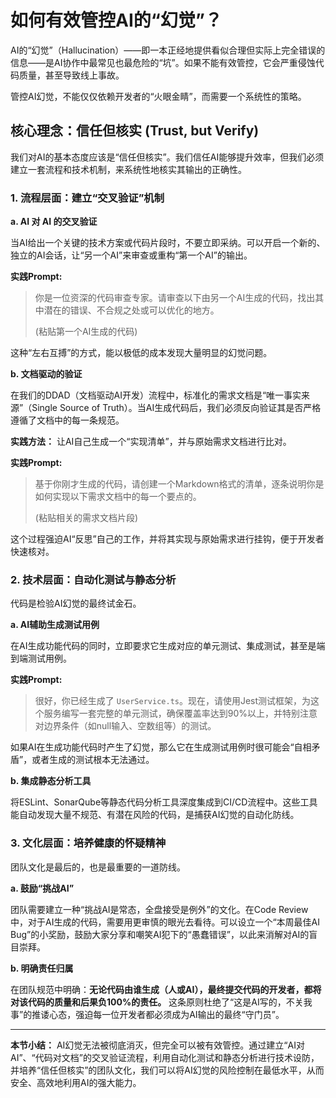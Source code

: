 # 如何有效管控AI的“幻觉”？

AI的“幻觉”（Hallucination）——即一本正经地提供看似合理但实际上完全错误的信息——是AI协作中最常见也最危险的“坑”。如果不能有效管控，它会严重侵蚀代码质量，甚至导致线上事故。

管控AI幻觉，不能仅仅依赖开发者的“火眼金睛”，而需要一个系统性的策略。

## 核心理念：信任但核实 (Trust, but Verify)

我们对AI的基本态度应该是“信任但核实”。我们信任AI能够提升效率，但我们必须建立一套流程和技术机制，来系统性地核实其输出的正确性。

### 1. 流程层面：建立“交叉验证”机制

**a. AI 对 AI 的交叉验证**

当AI给出一个关键的技术方案或代码片段时，不要立即采纳。可以开启一个新的、独立的AI会话，让“另一个AI”来审查或重构“第一个AI”的输出。

**实践Prompt:**
> 你是一位资深的代码审查专家。请审查以下由另一个AI生成的代码，找出其中潜在的错误、不合规之处或可以优化的地方。
>
> (粘贴第一个AI生成的代码)

这种“左右互搏”的方式，能以极低的成本发现大量明显的幻觉问题。

**b. 文档驱动的验证**

在我们的DDAD（文档驱动AI开发）流程中，标准化的需求文档是“唯一事实来源”（Single Source of Truth）。当AI生成代码后，我们必须反向验证其是否严格遵循了文档中的每一条规范。

**实践方法：**
让AI自己生成一个“实现清单”，并与原始需求文档进行比对。

**实践Prompt:**
> 基于你刚才生成的代码，请创建一个Markdown格式的清单，逐条说明你是如何实现以下需求文档中的每一个要点的。
>
> (粘贴相关的需求文档片段)

这个过程强迫AI“反思”自己的工作，并将其实现与原始需求进行挂钩，便于开发者快速核对。

### 2. 技术层面：自动化测试与静态分析

代码是检验AI幻觉的最终试金石。

**a. AI辅助生成测试用例**

在AI生成功能代码的同时，立即要求它生成对应的单元测试、集成测试，甚至是端到端测试用例。

**实践Prompt:**
> 很好，你已经生成了 `UserService.ts`。现在，请使用Jest测试框架，为这个服务编写一套完整的单元测试，确保覆盖率达到90%以上，并特别注意对边界条件（如null输入、空数组等）的测试。

如果AI在生成功能代码时产生了幻觉，那么它在生成测试用例时很可能会“自相矛盾”，或者生成的测试根本无法通过。

**b. 集成静态分析工具**

将ESLint、SonarQube等静态代码分析工具深度集成到CI/CD流程中。这些工具能自动发现大量不规范、有潜在风险的代码，是捕获AI幻觉的自动化防线。

### 3. 文化层面：培养健康的怀疑精神

团队文化是最后的，也是最重要的一道防线。

**a. 鼓励“挑战AI”**

团队需要建立一种“挑战AI是常态，全盘接受是例外”的文化。在Code Review中，对于AI生成的代码，需要用更审慎的眼光去看待。可以设立一个“本周最佳AI Bug”的小奖励，鼓励大家分享和嘲笑AI犯下的“愚蠢错误”，以此来消解对AI的盲目崇拜。

**b. 明确责任归属**

在团队规范中明确：**无论代码由谁生成（人或AI），最终提交代码的开发者，都将对该代码的质量和后果负100%的责任。** 这条原则杜绝了“这是AI写的，不关我事”的推诿心态，强迫每一位开发者都必须成为AI输出的最终“守门员”。

---

**本节小结：** AI幻觉无法被彻底消灭，但完全可以被有效管控。通过建立“AI对AI”、“代码对文档”的交叉验证流程，利用自动化测试和静态分析进行技术设防，并培养“信任但核实”的团队文化，我们可以将AI幻觉的风险控制在最低水平，从而安全、高效地利用AI的强大能力。